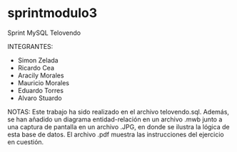 # sprintmodulo3
Sprint MySQL Telovendo

INTEGRANTES:
- Simon Zelada
- Ricardo Cea
- Aracily Morales
- Mauricio Morales
- Eduardo Torres
- Alvaro Stuardo

NOTAS: Este trabajo ha sido realizado en el archivo
telovendo.sql. Además, se han añadido un diagrama entidad-relación en un archivo .mwb junto a una 
captura de pantalla en un archivo .JPG, en donde se ilustra la lógica de esta base de datos.
El archivo .pdf muestra las instrucciones del ejercicio
en cuestión.